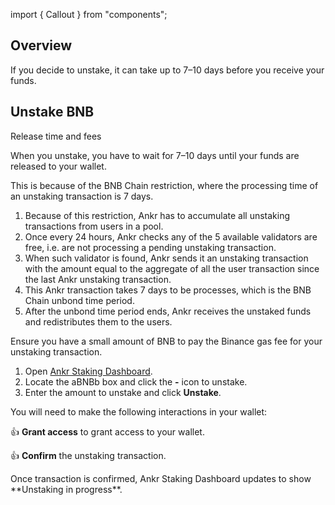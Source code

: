 import { Callout } from "components";

## Overview

If you decide to unstake, it can take up to 7–10 days before you receive your funds.

## Unstake BNB

<Callout type="warning">
Release time and fees

When you unstake, you have to wait for 7–10 days until your funds are released to your wallet.

This is because of the BNB Chain restriction, where the processing time of an unstaking transaction is 7 days.

1. Because of this restriction, Ankr has to accumulate all unstaking transactions from users in a pool.
2. Once every 24 hours, Ankr checks any of the 5 available validators are free, i.e. are not processing a pending unstaking transaction.
3. When such validator is found, Ankr sends it an unstaking transaction with the amount equal to the aggregate of all the user transaction since the last Ankr unstaking transaction.
4. This Ankr transaction takes 7 days to be processes, which is the BNB Chain unbond time period.
5. After the unbond time period ends, Ankr receives the unstaked funds and redistributes them to the users.

Ensure you have a small amount of BNB to pay the Binance gas fee for your unstaking transaction.
</Callout>

1. Open [Ankr Staking Dashboard](https://www.ankr.com/staking/dashboard/). 
2. Locate the aBNBb box and click the **-** icon to unstake.
3. Enter the amount to unstake and click **Unstake**.

You will need to make the following interactions in your wallet:

👍 **Grant access** to grant access to your wallet.

👍 **Confirm** the unstaking transaction.

<Callout type="success">
Once transaction is confirmed, Ankr Staking Dashboard updates to show **Unstaking in progress**.
</Callout>

